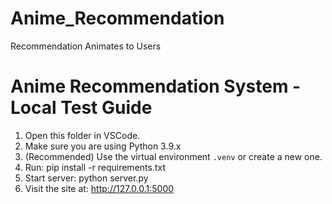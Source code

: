 # Anime_Recommendation
Recommendation Animates to Users
# Anime Recommendation System - Local Test Guide

1. Open this folder in VSCode.
2. Make sure you are using Python 3.9.x
3. (Recommended) Use the virtual environment `.venv` or create a new one.
4. Run:
    pip install -r requirements.txt
5. Start server:
    python server.py
6. Visit the site at:
    http://127.0.0.1:5000
